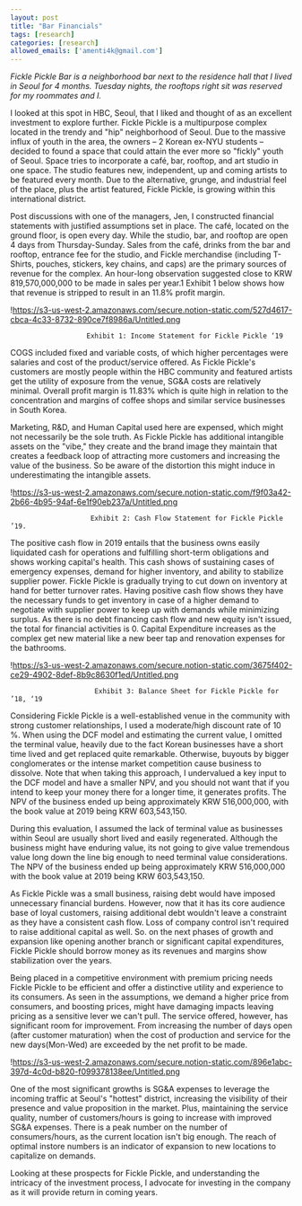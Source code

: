 ```yaml
---
layout: post
title: "Bar Financials"
tags: [research]
categories: [research]
allowed_emails: ['amenti4k@gmail.com']
---
```


*Fickle Pickle Bar is a neighborhood bar next to the residence hall that I lived in Seoul for 4 months. Tuesday nights, the rooftops right sit was reserved for my roommates and I.* 

I looked at this spot in HBC, Seoul, that I liked and thought of as an excellent investment to explore further. Fickle Pickle is a multipurpose complex located in the trendy and "hip" neighborhood of Seoul. Due to the massive influx of youth in the area, the owners – 2 Korean ex-NYU students – decided to found a space that could attain the ever more so "fickly" youth of Seoul. Space tries to incorporate a café, bar, rooftop, and art studio in one space. The studio features new, independent, up and coming artists to be featured every month. Due to the alternative, grunge, and industrial feel of the place, plus the artist featured, Fickle Pickle, is growing within this international district.

Post discussions with one of the managers, Jen, I constructed financial statements with justified assumptions set in place. The café, located on the ground floor, is open every day. While the studio, bar, and rooftop are open 4 days from Thursday-Sunday. Sales from the café, drinks from the bar and rooftop, entrance fee for the studio, and Fickle merchandise (including T-Shirts, pouches, stickers, key chains, and caps) are the primary sources of revenue for the complex. An hour-long observation suggested close to KRW 819,570,000,000 to be made in sales per year.1 Exhibit 1 below shows how that revenue is stripped to result in an 11.8% profit margin.

!https://s3-us-west-2.amazonaws.com/secure.notion-static.com/527d4617-cbca-4c33-8732-890ce7f8986a/Untitled.png

                       Exhibit 1: Income Statement for Fickle Pickle ‘19

COGS included fixed and variable costs, of which higher percentages were salaries and cost of the product/service offered. As Fickle Pickle's customers are mostly people within the HBC community and featured artists get the utility of exposure from the venue, SG&A costs are relatively minimal. Overall profit margin is 11.83% which is quite high in relation to the concentration and margins of coffee shops and similar service businesses in South Korea. 

Marketing, R&D, and Human Capital used here are expensed, which might not necessarily be the sole truth. As Fickle Pickle has additional intangible assets on the "vibe," they create and the brand image they maintain that creates a feedback loop of attracting more customers and increasing the value of the business. So be aware of the distortion this might induce in underestimating the intangible assets.

!https://s3-us-west-2.amazonaws.com/secure.notion-static.com/f9f03a42-2b66-4b95-94af-6e1f90eb237a/Untitled.png

                        Exhibit 2: Cash Flow Statement for Fickle Pickle ’19.

The positive cash flow in 2019 entails that the business owns easily liquidated cash for operations and fulfilling short-term obligations and shows working capital's health. This cash shows of sustaining cases of emergency expenses, demand for higher inventory, and ability to stabilize supplier power. Fickle Pickle is gradually trying to cut down on inventory at hand for better turnover rates. Having positive cash flow shows they have the necessary funds to get inventory in case of a higher demand to negotiate with supplier power to keep up with demands while minimizing surplus. As there is no debt financing cash flow and new equity isn't issued, the total for financial activities is 0. Capital Expenditure increases as the complex get new material like a new beer tap and renovation expenses for the bathrooms.

!https://s3-us-west-2.amazonaws.com/secure.notion-static.com/3675f402-ce29-4902-8def-8b9c8630f1ed/Untitled.png

                         Exhibit 3: Balance Sheet for Fickle Pickle for ’18, ‘19

Considering Fickle Pickle is a well-established venue in the community with strong customer relationships, I used a moderate/high discount rate of 10 %. When using the DCF model and estimating the current value, I omitted the terminal value, heavily due to the fact Korean businesses have a short time lived and get replaced quite remarkable. Otherwise, buyouts by bigger conglomerates or the intense market competition cause business to dissolve. Note that when taking this approach, I undervalued a key input to the DCF model and have a smaller NPV, and you should not want that if you intend to keep your money there for a longer time, it generates profits. The NPV of the business ended up being approximately KRW 516,000,000, with the book value at 2019 being KRW 603,543,150.

During this evaluation, I assumed the lack of terminal value as businesses within Seoul are usually short lived and easily regenerated. Although the business might have enduring value, its not going to give value tremendous value long down the line big enough to need terminal value considerations. The NPV of the business ended up being approximately KRW 516,000,000 with the book value at 2019 being KRW 603,543,150.

As Fickle Pickle was a small business, raising debt would have imposed unnecessary financial burdens. However, now that it has its core audience base of loyal customers, raising additional debt wouldn't leave a constraint as they have a consistent cash flow. Loss of company control isn't required to raise additional capital as well. So. on the next phases of growth and expansion like opening another branch or significant capital expenditures, Fickle Pickle should borrow money as its revenues and margins show stabilization over the years.

Being placed in a competitive environment with premium pricing needs Fickle Pickle to be efficient and offer a distinctive utility and experience to its consumers. As seen in the assumptions, we demand a higher price from consumers, and boosting prices, might have damaging impacts leaving pricing as a sensitive lever we can't pull. The service offered, however, has significant room for improvement. From increasing the number of days open (after customer maturation) when the cost of production and service for the new days(Mon-Wed) are exceeded by the net profit to be made. 

!https://s3-us-west-2.amazonaws.com/secure.notion-static.com/896e1abc-397d-4c0d-b820-f099378138ee/Untitled.png

One of the most significant growths is SG&A expenses to leverage the incoming traffic at Seoul's "hottest" district, increasing the visibility of their presence and value proposition in the market. Plus, maintaining the service quality, number of customers/hours is going to increase with improved SG&A expenses. There is a peak number on the number of consumers/hours, as the current location isn't big enough. The reach of optimal instore numbers is an indicator of expansion to new locations to capitalize on demands.

Looking at these prospects for Fickle Pickle, and understanding the intricacy of the investment process, I advocate for investing in the company as it will provide return in coming years.